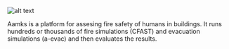 ![alt text](http://www.inf.sgsp.edu.pl/pub/MALUNKI/2017/aamks.svg)

Aamks is a platform for assesing fire safety of humans in buildings. It runs hundreds or thousands of fire simulations (CFAST) and evacuation simulations (a-evac) and then evaluates the results.
